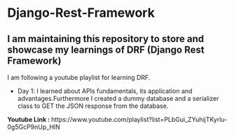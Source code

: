 # Django-Rest-Framework
<h2>I am maintaining this repository to store and showcase my learnings of DRF (Django Rest Framework)</h2>
<p>I am following a youtube playlist for learning DRF.</p>
<ul>
  <li>Day 1: I learned about APIs fundamentals, its application and advantages.Furthermore I created a dummy database and a serializer class to GET the JSON response from the database.</li>
</ul>
<p><b>Youtube Link : </b> https://www.youtube.com/playlist?list=PLbGui_ZYuhijTKyrlu-0g5GcP9nUp_HlN </p>
